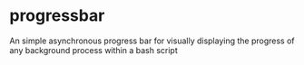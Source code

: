 # progressbar
An simple asynchronous progress bar for visually displaying the progress of any background process within a bash script
